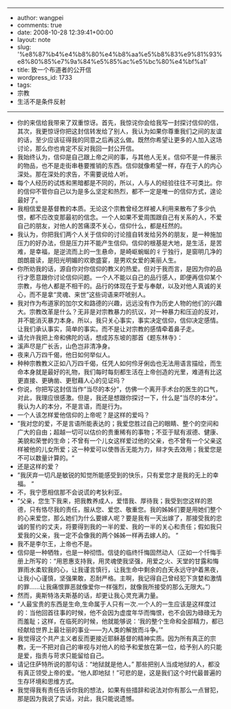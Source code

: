 - --
- author: wangpei
- comments: true
- date: 2008-10-28 12:39:41+00:00
- layout: note
- slug: '%e8%87%b4%e4%b8%80%e4%b8%aa%e5%b8%83%e9%81%93%e8%80%85%e7%9a%84%e5%85%ac%e5%bc%80%e4%bf%a1'
- title: 致一个布道者的公开信
- wordpress_id: 1733
- tags:
- 宗教
- 生活不是条件反射
- --
- 你的来信给我带来了双重惊讶。首先，我惊诧你会给我写一封探讨信仰的信，其次，我更惊讶你把这封信转发给了别人，我认为如果你尊重我们之间的友谊的话，至少应该征得我的同意之后再这么做。既然你希望让更多的人加入这场讨论，那么你也肯定不反对我回一封公开信。
- 我始终认为，信仰是自己跟上帝之间的事，与其他人无关。信仰不是一件展示的物品，也不是走街串巷要推销的东西。信仰就像希望一样，存在于人的内心深处。那在深处的求告，不需要说给人听。
- 每个人经历的试炼和黑暗都是不同的，所以，人与人的经验往往不可类比。你的信仰不管你自己以为是多么坚定和热烈，都不一定是唯一的信仰方式，遑论最好了。
- 我相信爱是基督教的本质。无论这个宗教曾经怎样被人利用来散布了多少仇恨，都不应改变那最初的信念。一个人如果不爱周围跟自己有关系的人，不爱自己的朋友，对他人的苦痛漠不关心，信仰什么，都是枉然的。
- 我认为，你把我们两个人关于信仰的讨论擅自转发给另外的朋友，是一种施加压力的好办法，但是压力并不能产生信仰。信仰的根基是大地，是生活，是苦难，是幸福，是逆流而上的一生悬命，是崎岖蜿蜒的彳亍独行，是窗明几净的朗朗晨读，是阳光明媚的欢歌盛宴，是男欢女爱的美丽人生。
- 你所劝我的话，源自你对你信仰的教义的热爱。但对于我而言，是因为你的品行才愿意跟你讨论信仰问题。一个人不能以自己的品行感人，即便再信仰某个宗教，与他人都是不相干的。品行的体现在于爱与奉献，以及对他人真诚的关心，而不是拿“灵魂、来世”这些词语来吓唬别人。
- 我对作为布道家的加尔文和路德的兴趣，远远没有作为历史人物的他们的兴趣大。宗教改革是什么？无非是对宗教暴力的抗议，对一种暴力和压迫的反对，并不能消灭暴力本身。所以，我只关心事实，事实决定信仰，信仰决定感情。让我们承认事实，简单的事实。而不是让对宗教的感情牵着鼻子走。
- 请允许我把上帝和佛陀的话，想成苏东坡的那首《题东林寺》：
- 溪声尽是广长舌，山色岂非清净身。
- 夜来八万四千偈，他日如何举似人。　
- 种种宗教教义正如八万四千偈，任凭人如何伶牙俐齿也无法用语言描绘，而生命本身就是最好的礼物，我们每时每刻都生活在上帝创造的光里，难道有比这更直接、更确凿、更慰藉人心的见证吗？
- 你说，你把写这封信当作“当尽的本分“，仿佛一个离开手术台的医生的口气，对此，我理应很感激。但是，我还是想跟你探讨一下，什么是”当尽的本分“。我认为人的本分，不是言语，而是行为。
- 一个人该怎样爱他信仰的上帝呢？是这样的爱吗？
- ”我对您的爱，不是言语所能表达的；我爱您胜过自己的眼睛、整个的空间和广大的自由；超越一切可以估价的贵重稀有的事物；不亚于赋有淑德、健康、美貌和荣誉的生命；不曾有一个儿女这样爱过他的父亲，也不曾有一个父亲这样被他的儿女所爱；这一种爱可以使唇舌无能为力，辩才失去效用；我爱您是不可以数量计算的。“
- 还是这样的爱？
- ”我厌弃一切凡是敏锐的知觉所能感受到的快乐，只有爱您才是我的无上的幸福。 “
- 不，我宁愿相信那不会说谎的考狄利亚。
- ”父亲，您生下我来，把我教养成人，爱惜我、厚待我；我受到您这样的恩德，只有恪尽我的责任，服从您、爱您、敬重您。我的姊姊们要是用她们整个的心来爱您，那么她们为什么要嫁人呢？要是我有一天出嫁了，那接受我的忠诚的誓约的丈夫，将要得到我的一半的爱、我的一半的关心和责任；假如我只爱我的父亲，我一定不会像我的两个姊姊一样再去嫁人的。 “
- 我不是李尔王，上帝也不是。
- 信仰是一种牺牲，也是一种彻悟。信徒的临终忏悔固然动人（正如一个忏悔手册上所写的：“用恩惠支持我，用灵魂使我坚强，用爱之火、天堂的甘露和悔罪雨水柔软我的心，让我谨言慎行，让我生命中剩余的白天永远守护着黑夜，让我小心谨慎，坚强果敢，忍耐严格。主啊，我记得自己曾经犯下贪婪和激情的罪……让我痛恨罪恶就像爱你一样强烈，就像我所接受的那么无限大。”）
- 然而，奥斯特洛夫斯基的话，却更让我心灵充满力量。
- ”人最宝贵的东西是生命,生命属于人只有一次.一个人的一生应该是这样度过的：当他回首往事的时候，他不会因为虚度年华而悔恨，也不会因为碌碌无为而羞耻；这样，在临死的时候，他就能够说：‘我的整个生命和全部精力，都已经献给世界上最壮丽的事业——为人类的解放而斗争。’”
- 我觉得这个共产主义者反而更接近耶稣基督的精神实质。因为所有真正的宗教，无一不把对自己的审视与对他人的给予和爱放在第一位，给予别人的只能是爱，指责与苛求只能留给自己。
- 请记住萨特所说的那句话：“地狱就是他人。” 那些把别人当成地狱的人，都没有真正领受上帝的爱。“他人即地狱！”可悲的是，这是我们这个时代最普遍的生存环境和思维方式。
- 我觉得我有责任告诉你我的想法，如果有些措辞和说法对你有那么一点冒犯，那是因为我说了实话，对此，我只能说遗憾。
